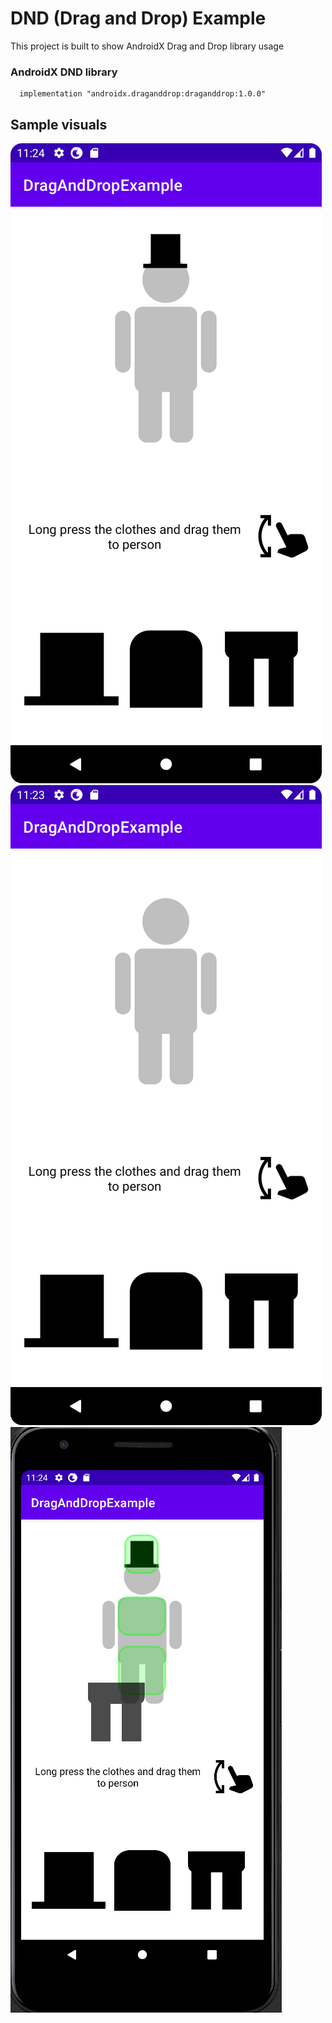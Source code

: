 # DND (Drag and Drop) Example 

This project is built to show AndroidX Drag and Drop library usage
### AndroidX DND library ####

      implementation "androidx.draganddrop:draganddrop:1.0.0"

## Sample visuals ### 
![alt text](https://github.com/oguzhanaslann/DNDWear/blob/master/images/sample_1.png)
![alt text](https://github.com/oguzhanaslann/DNDWear/blob/master/images/sample_2.png)
![alt text](https://github.com/oguzhanaslann/DNDWear/blob/master/images/sample_3.png)
